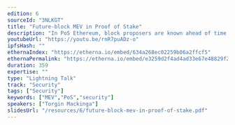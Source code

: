 ```yaml
---
edition: 6
sourceId: "3NLKGT"
title: "Future-block MEV in Proof of Stake"
description: "In PoS Ethereum, block proposers are known ahead of time. This allows for new types of MEV, which leverage the ownership of future block space. Using this, some attacks that were expensive due to arbitrage competition, such as oracle manipulations, become very cheap. There could also be opportunities for incentivizing high-MEV transactions in a future block that you know you will control."
youtubeUrl: "https://youtu.be/rnR7puADz-o"
ipfsHash: ""
ethernaIndex: "https://etherna.io/embed/634a268ec02259b06a2ffcf5"
ethernaPermalink: "https://etherna.io/embed/e3259d2f4ad4ad33e67e48829f2bfbe17831e41698978ac360a6c7334a5a0e00"
duration: 359
expertise: ""
type: "Lightning Talk"
track: "Security"
tags: ["Security"]
keywords: ["MEV","PoS","security"]
speakers: ["Torgin Mackinga"]
slidesUrl: "/resources/6/future-block-mev-in-proof-of-stake.pdf"
---
```

